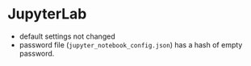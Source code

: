 # JupyterLab

- default settings not changed
- password file (`jupyter_notebook_config.json`) has a hash of empty password.


